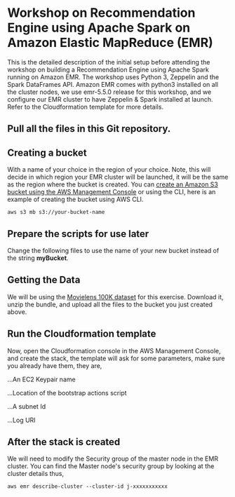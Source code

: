 # Workshop on Recommendation Engine using Apache Spark on Amazon Elastic MapReduce (EMR)
This is the detailed description of the initial setup before attending the workshop on building a Recommendation Engine using Apache Spark running on Amazon EMR. The workshop uses Python 3, Zeppelin and the Spark DataFrames API. Amazon EMR comes with python3 installed on all the cluster nodes, we use emr-5.5.0 release for this workshop, and we configure our EMR cluster to have Zeppelin & Spark installed at launch. Refer to the Cloudformation template for more details.

## Pull all the files in this Git repository.
## Creating a bucket
With a name of your choice in the region of your choice. Note, this will decide in which region your EMR cluster will be launched, it will be the same as the region where the bucket is created. You can [create an Amazon S3 bucket using the AWS Management Console](http://docs.aws.amazon.com/AmazonS3/latest/gsg/CreatingABucket.html) or using the CLI, here is an example of creating the bucket using AWS CLI.

`aws s3 mb s3://your-bucket-name`

## Prepare the scripts for use later
Change the following files to use the name of your new bucket instead of the string __myBucket__.

## Getting the Data
We will be using the [Movielens 100K dataset](https://grouplens.org/datasets/movielens/100k/) for this exercise. Download it, unzip the bundle, and upload all the files to the bucket you just created above.
## Run the Cloudformation template
Now, open the Cloudformation console in the AWS Management Console, and create the stack, the template will ask for some parameters, make sure you already have them, they are,

...An EC2 Keypair name

...Location of the bootstrap actions script

...A subnet Id

...Log URI

## After the stack is created
We will need to modify the Security group of the master node in the EMR cluster. You can find the Master node's security group by looking at the cluster details thus,

`aws emr describe-cluster --cluster-id j-xxxxxxxxxxx`
